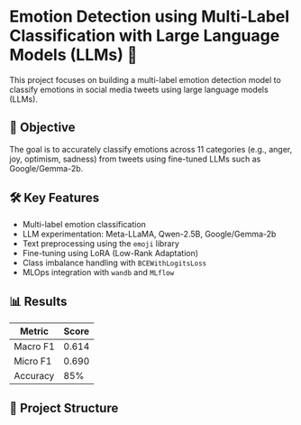 # Emotion Detection using Multi-Label Classification with Large Language Models (LLMs) 🤖

This project focuses on building a multi-label emotion detection model to classify emotions in social media tweets using large language models (LLMs).

## 🎯 Objective
The goal is to accurately classify emotions across 11 categories (e.g., anger, joy, optimism, sadness) from tweets using fine-tuned LLMs such as Google/Gemma-2b.

## 🛠️ Key Features
- Multi-label emotion classification
- LLM experimentation: Meta-LLaMA, Qwen-2.5B, Google/Gemma-2b
- Text preprocessing using the `emoji` library
- Fine-tuning using LoRA (Low-Rank Adaptation)
- Class imbalance handling with `BCEWithLogitsLoss`
- MLOps integration with `wandb` and `MLflow`

## 📊 Results
| Metric       | Score  |
|--------------|--------|
| Macro F1     | 0.614  |
| Micro F1     | 0.690  |
| Accuracy     | 85%    |

## 📂 Project Structure
